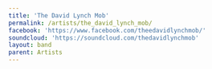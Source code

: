 ```yaml
---
title: 'The David Lynch Mob'
permalink: /artists/the_david_lynch_mob/
facebook: 'https://www.facebook.com/theedavidlynchmob/'
soundcloud: 'https://soundcloud.com/thedavidlynchmob'
layout: band
parent: Artists
---
```


